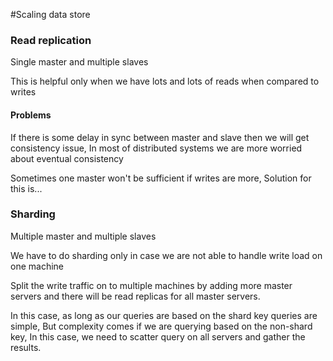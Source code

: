 #Scaling data store

### Read replication

Single master and multiple slaves

This is helpful only when we have lots and lots of reads when compared to writes

#### Problems

If there is some delay in sync between master and slave then we will get consistency issue, In most of distributed systems we are more worried about eventual consistency

Sometimes one master won't be sufficient if writes are more, Solution for this is...

### Sharding

Multiple master and multiple slaves

We have to do sharding only in case we are not able to handle write load on one machine

Split the write traffic on to multiple machines by adding more master servers and there will be read replicas for all master servers.

In this case, as long as our queries are based on the shard key queries are simple, But complexity comes if we are querying based on the non-shard key, In this case, we need to scatter query on all servers and gather the results.